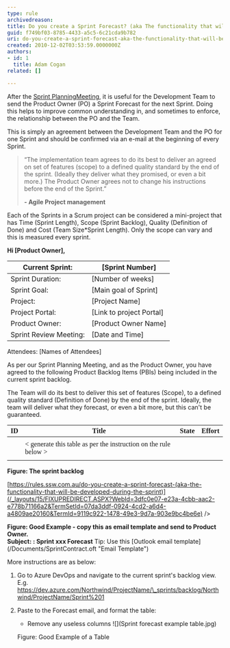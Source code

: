 ```yaml
---
type: rule
archivedreason: 
title: Do you create a Sprint Forecast? (aka The functionality that will be developed during the Sprint)
guid: f749bf03-8785-4433-a5c5-6c21cda9b782
uri: do-you-create-a-sprint-forecast-aka-the-functionality-that-will-be-developed-during-the-sprint
created: 2010-12-02T03:53:59.0000000Z
authors:
- id: 1
  title: Adam Cogan
related: []

---
```


After the [Sprint Planning](/Pages/SprintPlanningMeeting.aspx)[Meeting](/Pages/SprintPlanningMeeting.aspx), it is useful for the Development Team to send the Product Owner (PO) a Sprint Forecast for the next Sprint. Doing this helps to improve common understanding in, and sometimes to enforce, the relationship between the PO and the Team.



This is simply an agreement between the Development Team and the PO for one Sprint and should be confirmed via an e-mail at the beginning of every Sprint.


<!--endintro-->


> “The implementation team agrees to do its best to deliver an agreed on set of features (scope) to a defined quality standard by the end of the sprint. (Ideally they deliver what they promised, or even a bit more.) The Product Owner agrees not to change his instructions before the end of the Sprint.”
> 
> **- Agile Project management**


Each of the Sprints in a Scrum project can be considered a mini-project that has Time (Sprint Length), Scope (Sprint Backlog), Quality (Definition of Done) and Cost (Team Size\*Sprint Length). Only the scope can vary and this is measured every sprint.


**Hi [Product Owner],**


| Current Sprint: | [Sprint Number] |
| --- | --- |
| Sprint Duration: | [Number of weeks] |
| Sprint Goal: | [Main goal of Sprint] |
| Project: | [Project Name] |
| Project Portal: | [Link to project Portal] |
| Product Owner: | [Product Owner Name] |
| Sprint Review Meeting: | [Date and Time] |


Attendees: [Names of Attendees]

As per our Sprint Planning Meeting, and as the Product Owner, you have agreed to the following Product Backlog Items (PBIs) being included in the current sprint backlog.

The Team will do its best to deliver this set of features (Scope), to a defined quality standard (Definition of Done) by the end of the sprint. Ideally, the team will deliver what they forecast, or even a bit more, but this can't be guaranteed.


| **<font face="Calibri">ID</font>** | **<font face="Calibri">Title</font>** | <font face="Calibri"> <b>State</b> </font> | **<font face="Calibri">Effort</font>** |
| --- | --- | --- | --- |
| <font face="Calibri"> </font> | <font face="Calibri"> </font> | <font face="Calibri"> </font> | <font face="Calibri"> </font> |
| <font face="Calibri"> </font> | <font face="Calibri">< generate this table as per the instruction on the rule below ></font> | <font face="Calibri"> </font> | <font face="Calibri"> </font> |
| <font face="Calibri"> </font> | <font face="Calibri"> </font> | <font face="Calibri"> </font> |  |


**Figure: The sprint backlog**

<this is="" as="" per="" rule:=""></this>[https://rules.ssw.com.au/do-you-create-a-sprint-forecast-(aka-the-functionality-that-will-be-developed-during-the-sprint)](/_layouts/15/FIXUPREDIRECT.ASPX?WebId=3dfc0e07-e23a-4cbb-aac2-e778b71166a2&TermSetId=07da3ddf-0924-4cd2-a6d4-a4809ae20160&TermId=9119c922-1478-49e3-9d7a-903e9bc4be6e) />

<font class="ms-rteCustom-FigureGood"> 
    <strong>Figure: Good Example - copy this as email template and send to Product Owner. <br></strong> <strong>Subject: <client name="">: Sprint xxx Forecast</client></strong> </font>
Tip: Use this     [Outlook email template](/Documents/SprintContract.oft "Email Template")

More instructions are as below:

1. Go to Azure DevOps and navigate to the current sprint's backlog view. E.g. https://dev.azure.com/Northwind/ProjectName/\_sprints/backlog/Northwind/ProjectName/Sprint%201
2. Paste to the Forecast email, and format the table:
    * Remove any useless columns
![](Sprint forecast example table.jpg)

    <font class="ms-rteCustom-FigureGood">Figure: Good Example of a Table<br></font>
